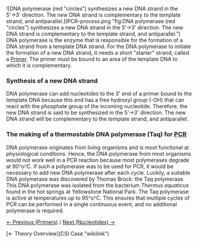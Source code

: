 ![DNA polymerase (red "circles") synthesizes a new DNA strand in the
5'→3' direction. The new DNA strand is complementary to the template
strand, and
antiparallel.](PCR-process.png "fig:DNA polymerase (red "circles") synthesizes a new DNA strand in the 5'→3' direction. The new DNA strand is complementary to the template strand, and antiparallel.")
DNA polymerase is the enzyme that is responsible for the formation of a
DNA strand from a template DNA strand. For the DNA polymerase to
initiate the formation of a new DNA strand, it needs a short "starter"
strand, called a [Primer](Primers "wikilink"). The primer must be bound
to an area of the template DNA to which it is complementary.

### Synthesis of a new DNA strand

DNA polymerase can add nucleotides to the 3' end of a primer bound to
the template DNA because this end has a free hydroxyl group (-OH) that
can react with the phosphate group of the incoming nucleotide.
Therefore, the new DNA strand is said to be synthesized in the 5'→3'
direction. The new DNA strand will be complementary to the template
strand, and antiparallel.

### The making of a thermostable DNA polymerase (Taq) for [PCR](PCR "wikilink")

DNA polymerase originates from living organisms and is most functional
at physiological conditions. Hence, the DNA polymerase from most
organisms would not work well in a PCR reaction because most polymerases
degrade at 90^o^C. If such a polymerase was to be used for PCR, it would
be necessary to add new DNA polymerase after each cycle. Luckily, a
suitable DNA polymerase was discovered by Thomas Brock: the Taq
polymerase. This DNA polymerase was isolated from the bacterium *Thermus
aquaticus* found in the hot springs at Yellowstone National Park. The
Taq polymerase is active at temperatures up to 95^o^C. This ensures that
multiple cycles of PCR can be performed in a single continuous event,
and no additional polymerase is required.

[← Previous (Primers)](Primers "wikilink") / [Next (Nucleotides)
→](Nucleotides "wikilink")

[← Theory Overview](CSI Case "wikilink")

